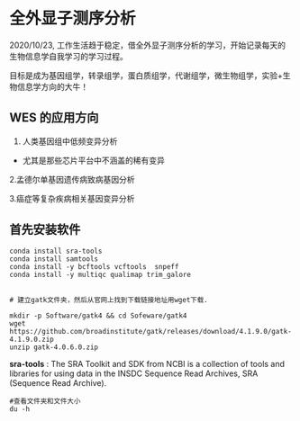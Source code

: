 # 全外显子测序分析

2020/10/23, 工作生活趋于稳定，借全外显子测序分析的学习，开始记录每天的生物信息学自我学习的学习过程。

目标是成为基因组学，转录组学，蛋白质组学，代谢组学，微生物组学，实验+生物信息学方向的大牛！


## WES 的应用方向

1. 人类基因组中低频变异分析

- 尤其是那些芯片平台中不涵盖的稀有变异

2.孟德尔单基因遗传病致病基因分析

3.癌症等复杂疾病相关基因变异分析

## 首先安装软件

```
conda install sra-tools
conda install samtools
conda install -y bcftools vcftools  snpeff
conda install -y multiqc qualimap trim_galore

 
# 建立gatk文件夹，然后从官网上找到下载链接地址用wget下载.

mkdir -p Software/gatk4 && cd Sofeware/gatk4
wget  https://github.com/broadinstitute/gatk/releases/download/4.1.9.0/gatk-4.1.9.0.zip
unzip gatk-4.0.6.0.zip
```

**sra-tools** : The SRA Toolkit and SDK from NCBI is a collection of tools and libraries for using data in the INSDC Sequence Read Archives, SRA (Sequence Read Archive).


```
#查看文件夹和文件大小
du -h 
```
